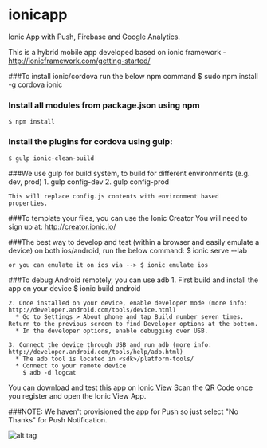 # ionicapp
Ionic App with Push, Firebase and Google Analytics.

This is a hybrid mobile app developed based on ionic framework - http://ionicframework.com/getting-started/

###To install ionic/cordova run the below npm command
    $ sudo npm install -g cordova ionic

### Install all modules from package.json using npm
    $ npm install

### Install the plugins for cordova using gulp:
    $ gulp ionic-clean-build 

###We use gulp for build system, to build for different environments (e.g. dev, prod)
    1. gulp config-dev
    2. gulp config-prod
    
    This will replace config.js contents with environment based properties.
    
###To template your files, you can use the Ionic Creator
    You will need to sign up at: http://creator.ionic.io/
    
###The best way to develop and test (within a browser and easily emulate a device) on both ios/android, run the below command:
    $ ionic serve --lab

    or you can emulate it on ios via --> $ ionic emulate ios
    
###To debug Android remotely, you can use adb
    1. First build and install the app on your device
      $ ionic build android

    2. Once installed on your device, enable developer mode (more info: http://developer.android.com/tools/device.html)
      * Go to Settings > About phone and tap Build number seven times. Return to the previous screen to find Developer options at the bottom.
      * In the developer options, enable debugging over USB.

    3. Connect the device through USB and run adb (more info: http://developer.android.com/tools/help/adb.html)
      * The adb tool is located in <sdk>/platform-tools/
      * Connect to your remote device
        $ adb -d logcat
        
You can download and test this app on <a href="https://itunes.apple.com/us/app/ionic-view/id849930087?ls=1&mt=8">Ionic  View</a>
Scan the QR Code once you register and open the Ionic View App.

###NOTE: We haven't provisioned the app for Push so just select "No Thanks" for Push Notification.
  
  ![alt tag](https://github.com/arun0009/ionicapp/blob/master/b697ce47.png)  
    
    
